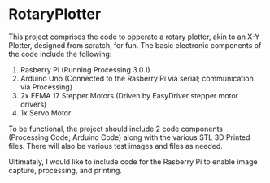 # RotaryPlotter

This project comprises the code to opperate a rotary plotter, akin to an X-Y Plotter, designed from scratch, for fun. The basic electronic components of the code include the following: 

1. Rasberry Pi (Running Processing 3.0.1)
2. Arduino Uno (Connected to the Rasberry Pi via serial; communication via Processing)
3. 2x FEMA 17 Stepper Motors (Driven by EasyDriver stepper motor drivers)
4. 1x Servo Motor

To be functional, the project should include 2 code components (Processing Code; Arduino Code) along with the various STL 3D Printed files. There will also be various test images and files as needed. 

Ultimately, I would like to include code for the Rasberry Pi to enable image capture, processing, and printing.
